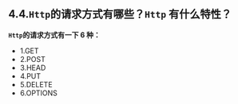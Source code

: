 ## 4.4.`Http`的请求方式有哪些？`Http` 有什么特性？

**`Http`的请求方式有一下 6 种：**

* 1.GET
* 2.POST
* 3.HEAD
* 4.PUT
* 5.DELETE
* 6.OPTIONS


